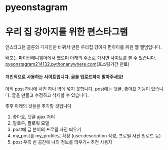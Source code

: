 # pyeonstagram
<h1>우리 집 강아지를 위한 편스타그램</h1>
인스타그램 클론의 디자인만 바꿔서 만든 우리집 강아지 편하이를 위한 웹 앨범입니다.

배포는 파이썬애니웨어에서 했으며 아래의 주소로 가시면 사이트를 볼 수 있습니다.
<br>
<a href="pyeonstagram214132.pythonanywhere.com">pyeonstagram214132.pythonanywhere.com</a>(호스팅기간 만료)
<h4>개인적으로 사용하는 사이트입니다. 글을 업로드하지 말아주세요!</h4>

아직 post 하나에 사진 하나 밖에 넣지 못합니다. 
post에는 댓글, 좋아요 기능이 있습니다.
글을 만들고 수정하고 삭제할 수 있습니다.



추후 아래의 것들을 추가할 것입니다.

1. 좋아요, 댓글 ajax 처리
2. 팔로우, 팔로워 모델
3. post에 글 쓴이의 프로필 사진 띄우기
4. my_post를 my_profile로 확장 (user.description 작성, 프로필 사진 업로드 등)
5. post 우측 빈 공간에 나의 정보를 띄우기+ 추천 사용자
